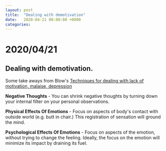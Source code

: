 ```yaml
---
layout: post
title:  "Dealing with demotivation"
date:   2020-04-21 00:00:00 +0000
categories:
---
```


# 2020/04/21

## Dealing with demotivation.

Some take aways from Blow's [Techniques for dealing with lack of motivation, malaise, depression](https://www.youtube.com/watch?v=i7kh8pNRWOo)

**Negative Thoughts** - You can shrink negative thoughts by turning down your internal filter on your personal observations.

**Physical Effects Of Emotions** - Focus on aspects of body's contact with outside world (e.g. butt in chair.) This registration of sensation will ground the mind.

**Psychological Effects Of Emotions** - Focus on aspects of the emotion, without trying to change the feeling. Ideally, the focus on the emotion will minimize its impact by draining its fuel.

